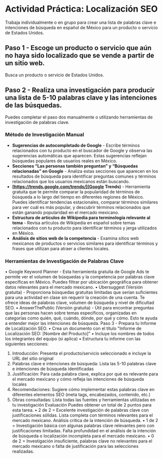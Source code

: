 # Actividad Práctica: Localización SEO
Trabaja individualmente o en grupo para crear una lista de palabras clave e intenciones de búsqueda en español de México para un producto o servicio de Estados Unidos.

## Paso 1 - Escoge un producto o servicio que aún no haya sido localizado que se vende a partir de un sitio web. 
Busca un producto o servicio de Estados Unidos.

## Paso 2 - Realiza una investigación para producir una lista de 5-10 palabras clave y las intenciones de las búsquedas. 
Puedes completar el paso dos manualmente o utilizando herramientas de investigación de palabras clave.

### Método de Investigación Manual
- **Sugerencias de autocompletado de Google** - Escribe términos relacionados con tu producto en el buscador de Google y observa las sugerencias automáticas que aparecen. Estas sugerencias reflejan búsquedas populares de usuarios reales en México.
-	**Secciones “Las personas también preguntan” y “Búsquedas relacionadas” en Google** - Analiza estas secciones que aparecen en los resultados de búsqueda para identificar preguntas comunes y términos relacionados que los usuarios mexicanos están buscando.
-	**[https://trends.google.com/trends/](Google Trends)** - Herramienta gratuita que te permite comparar la popularidad de términos de búsqueda a lo largo del tiempo en diferentes regiones de México. Puedes identificar tendencias estacionales, comparar términos similares para ver cuál es más popular, y descubrir términos relacionados que están ganando popularidad en el mercado mexicano.
-	**Estructura de artículos de Wikipedia para terminología relevante al tema** - Revisa artículos de Wikipedia en español sobre temas relacionados con tu producto para identificar términos y jerga utilizados en México.
-	**Análisis de sitios web de la competencia** - Examina sitios web mexicanos de productos o servicios similares para identificar términos y frases que utilizan para atraer a clientes locales.

### Herramientas de Investigación de Palabras Clave
•	Google Keyword Planner - Esta herramienta gratuita de Google Ads te permite ver el volumen de búsquedas y la competencia por palabras clave específicas en México. Puedes filtrar por ubicación geográfica para obtener datos relevantes para el mercado mexicano.
•	Ubersuggest (Versión gratuita) - Proporciona búsquedas gratuitas limitadas que serían suficientes para una actividad en clase sin requerir la creación de una cuenta. Te ofrece ideas de palabras clave, volumen de búsqueda y nivel de dificultad SEO.
•	AnswerThePublic (Versión gratuita) - Útil para encontrar preguntas que las personas hacen sobre temas específicos, organizadas en categorías como quién, qué, cuándo, dónde, por qué y cómo. Esto te ayuda a entender mejor las intenciones de búsqueda.
Paso 3 - Prepara tu Informe de Localización SEO.
•	Crea un documento con el título "Informe de Localización SEO: [Nombre del Producto]"
•	Incluye los nombres de todos los integrantes del equipo (si aplica)
•	Estructura tu informe con las siguientes secciones:
1.	Introducción: Presenta el producto/servicio seleccionado e incluye la URL del sitio original
2.	Palabras clave e intenciones de búsqueda: Lista las 5-10 palabras clave e intenciones de búsqueda identificadas
3.	Justificación: Para cada palabra clave, explica por qué es relevante para el mercado mexicano y cómo refleja las intenciones de búsqueda locales
4.	Recomendaciones: Sugiere cómo implementar estas palabras clave en diferentes elementos SEO (meta tags, encabezados, contenido, etc.)
5.	Obras consultadas: Lista todas las fuentes y herramientas utilizadas en tu investigación
Evaluación
Puedes obtener un total de 2 puntos para esta tarea.
•	2 de 2 = Excelente investigación de palabras clave con justificaciones sólidas. Lista completa con términos relevantes para el mercado mexicano. Análisis critica de la intención de búsqueda.
•	1 de 2 = Investigación básica con algunas palabras clave relevantes pero con justificaciones limitadas. Falta profundidad en el análisis de la intención de búsqueda o localización incompleta para el mercado mexicano.
•	0 de 2 = Investigación insuficiente, palabras clave no relevantes para el mercado mexicano o falta de justificación para las selecciones realizadas.

